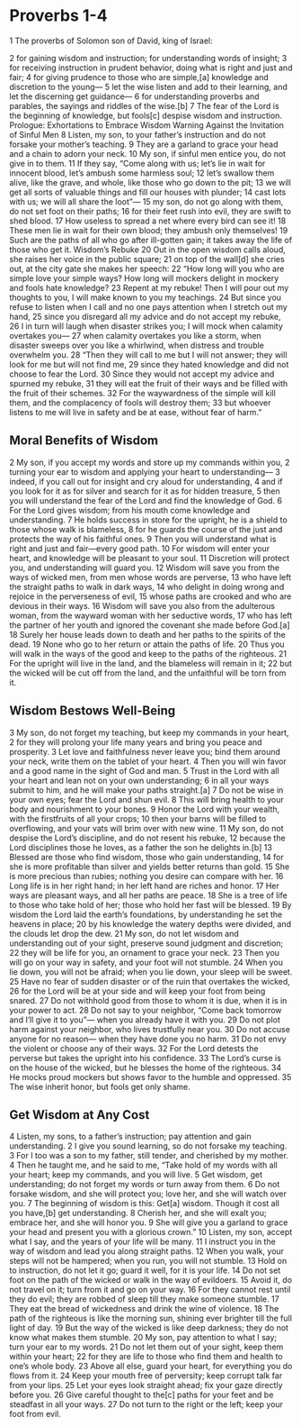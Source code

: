 # Proverbs 1-4 #

1 The proverbs of Solomon son of David, king of Israel:

2 for gaining wisdom and instruction;
    for understanding words of insight;
3 for receiving instruction in prudent behavior,
    doing what is right and just and fair;
4 for giving prudence to those who are simple,[a]
    knowledge and discretion to the young—
5 let the wise listen and add to their learning,
    and let the discerning get guidance—
6 for understanding proverbs and parables,
    the sayings and riddles of the wise.[b]
7 The fear of the Lord is the beginning of knowledge,
    but fools[c] despise wisdom and instruction.
Prologue: Exhortations to Embrace Wisdom
Warning Against the Invitation of Sinful Men
8 Listen, my son, to your father’s instruction
    and do not forsake your mother’s teaching.
9 They are a garland to grace your head
    and a chain to adorn your neck.
10 My son, if sinful men entice you,
    do not give in to them.
11 If they say, “Come along with us;
    let’s lie in wait for innocent blood,
    let’s ambush some harmless soul;
12 let’s swallow them alive, like the grave,
    and whole, like those who go down to the pit;
13 we will get all sorts of valuable things
    and fill our houses with plunder;
14 cast lots with us;
    we will all share the loot”—
15 my son, do not go along with them,
    do not set foot on their paths;
16 for their feet rush into evil,
    they are swift to shed blood.
17 How useless to spread a net
    where every bird can see it!
18 These men lie in wait for their own blood;
    they ambush only themselves!
19 Such are the paths of all who go after ill-gotten gain;
    it takes away the life of those who get it.
Wisdom’s Rebuke
20 Out in the open wisdom calls aloud,
    she raises her voice in the public square;
21 on top of the wall[d] she cries out,
    at the city gate she makes her speech:
22 “How long will you who are simple love your simple ways?
    How long will mockers delight in mockery
    and fools hate knowledge?
23 Repent at my rebuke!
    Then I will pour out my thoughts to you,
    I will make known to you my teachings.
24 But since you refuse to listen when I call
    and no one pays attention when I stretch out my hand,
25 since you disregard all my advice
    and do not accept my rebuke,
26 I in turn will laugh when disaster strikes you;
    I will mock when calamity overtakes you—
27 when calamity overtakes you like a storm,
    when disaster sweeps over you like a whirlwind,
    when distress and trouble overwhelm you.
28 “Then they will call to me but I will not answer;
    they will look for me but will not find me,
29 since they hated knowledge
    and did not choose to fear the Lord.
30 Since they would not accept my advice
    and spurned my rebuke,
31 they will eat the fruit of their ways
    and be filled with the fruit of their schemes.
32 For the waywardness of the simple will kill them,
    and the complacency of fools will destroy them;
33 but whoever listens to me will live in safety
    and be at ease, without fear of harm.”

## Moral Benefits of Wisdom
2 My son, if you accept my words
    and store up my commands within you,
2 turning your ear to wisdom
    and applying your heart to understanding—
3 indeed, if you call out for insight
    and cry aloud for understanding,
4 and if you look for it as for silver
    and search for it as for hidden treasure,
5 then you will understand the fear of the Lord
    and find the knowledge of God.
6 For the Lord gives wisdom;
    from his mouth come knowledge and understanding.
7 He holds success in store for the upright,
    he is a shield to those whose walk is blameless,
8 for he guards the course of the just
    and protects the way of his faithful ones.
9 Then you will understand what is right and just
    and fair—every good path.
10 For wisdom will enter your heart,
    and knowledge will be pleasant to your soul.
11 Discretion will protect you,
    and understanding will guard you.
12 Wisdom will save you from the ways of wicked men,
    from men whose words are perverse,
13 who have left the straight paths
    to walk in dark ways,
14 who delight in doing wrong
    and rejoice in the perverseness of evil,
15 whose paths are crooked
    and who are devious in their ways.
16 Wisdom will save you also from the adulterous woman,
    from the wayward woman with her seductive words,
17 who has left the partner of her youth
    and ignored the covenant she made before God.[a]
18 Surely her house leads down to death
    and her paths to the spirits of the dead.
19 None who go to her return
    or attain the paths of life.
20 Thus you will walk in the ways of the good
    and keep to the paths of the righteous.
21 For the upright will live in the land,
    and the blameless will remain in it;
22 but the wicked will be cut off from the land,
    and the unfaithful will be torn from it.


## Wisdom Bestows Well-Being
3 My son, do not forget my teaching,
    but keep my commands in your heart,
2 for they will prolong your life many years
    and bring you peace and prosperity.
3 Let love and faithfulness never leave you;
    bind them around your neck,
    write them on the tablet of your heart.
4 Then you will win favor and a good name
    in the sight of God and man.
5 Trust in the Lord with all your heart
    and lean not on your own understanding;
6 in all your ways submit to him,
    and he will make your paths straight.[a]
7 Do not be wise in your own eyes;
    fear the Lord and shun evil.
8 This will bring health to your body
    and nourishment to your bones.
9 Honor the Lord with your wealth,
    with the firstfruits of all your crops;
10 then your barns will be filled to overflowing,
    and your vats will brim over with new wine.
11 My son, do not despise the Lord’s discipline,
    and do not resent his rebuke,
12 because the Lord disciplines those he loves,
    as a father the son he delights in.[b]
13 Blessed are those who find wisdom,
    those who gain understanding,
14 for she is more profitable than silver
    and yields better returns than gold.
15 She is more precious than rubies;
    nothing you desire can compare with her.
16 Long life is in her right hand;
    in her left hand are riches and honor.
17 Her ways are pleasant ways,
    and all her paths are peace.
18 She is a tree of life to those who take hold of her;
    those who hold her fast will be blessed.
19 By wisdom the Lord laid the earth’s foundations,
    by understanding he set the heavens in place;
20 by his knowledge the watery depths were divided,
    and the clouds let drop the dew.
21 My son, do not let wisdom and understanding out of your sight,
    preserve sound judgment and discretion;
22 they will be life for you,
    an ornament to grace your neck.
23 Then you will go on your way in safety,
    and your foot will not stumble.
24 When you lie down, you will not be afraid;
    when you lie down, your sleep will be sweet.
25 Have no fear of sudden disaster
    or of the ruin that overtakes the wicked,
26 for the Lord will be at your side
    and will keep your foot from being snared.
27 Do not withhold good from those to whom it is due,
    when it is in your power to act.
28 Do not say to your neighbor,
    “Come back tomorrow and I’ll give it to you”—
    when you already have it with you.
29 Do not plot harm against your neighbor,
    who lives trustfully near you.
30 Do not accuse anyone for no reason—
    when they have done you no harm.
31 Do not envy the violent
    or choose any of their ways.
32 For the Lord detests the perverse
    but takes the upright into his confidence.
33 The Lord’s curse is on the house of the wicked,
    but he blesses the home of the righteous.
34 He mocks proud mockers
    but shows favor to the humble and oppressed.
35 The wise inherit honor,
    but fools get only shame.

## Get Wisdom at Any Cost
4 Listen, my sons, to a father’s instruction;
    pay attention and gain understanding.
2 I give you sound learning,
    so do not forsake my teaching.
3 For I too was a son to my father,
    still tender, and cherished by my mother.
4 Then he taught me, and he said to me,
    “Take hold of my words with all your heart;
    keep my commands, and you will live.
5 Get wisdom, get understanding;
    do not forget my words or turn away from them.
6 Do not forsake wisdom, and she will protect you;
    love her, and she will watch over you.
7 The beginning of wisdom is this: Get[a] wisdom.
    Though it cost all you have,[b] get understanding.
8 Cherish her, and she will exalt you;
    embrace her, and she will honor you.
9 She will give you a garland to grace your head
    and present you with a glorious crown.”
10 Listen, my son, accept what I say,
    and the years of your life will be many.
11 I instruct you in the way of wisdom
    and lead you along straight paths.
12 When you walk, your steps will not be hampered;
    when you run, you will not stumble.
13 Hold on to instruction, do not let it go;
    guard it well, for it is your life.
14 Do not set foot on the path of the wicked
    or walk in the way of evildoers.
15 Avoid it, do not travel on it;
    turn from it and go on your way.
16 For they cannot rest until they do evil;
    they are robbed of sleep till they make someone stumble.
17 They eat the bread of wickedness
    and drink the wine of violence.
18 The path of the righteous is like the morning sun,
    shining ever brighter till the full light of day.
19 But the way of the wicked is like deep darkness;
    they do not know what makes them stumble.
20 My son, pay attention to what I say;
    turn your ear to my words.
21 Do not let them out of your sight,
    keep them within your heart;
22 for they are life to those who find them
    and health to one’s whole body.
23 Above all else, guard your heart,
    for everything you do flows from it.
24 Keep your mouth free of perversity;
    keep corrupt talk far from your lips.
25 Let your eyes look straight ahead;
    fix your gaze directly before you.
26 Give careful thought to the[c] paths for your feet
    and be steadfast in all your ways.
27 Do not turn to the right or the left;
    keep your foot from evil.
